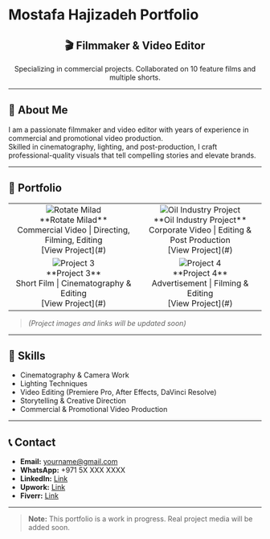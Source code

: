 
# Mostafa Hajizadeh Portfolio

<div align="center">
<h2>🎬 Filmmaker & Video Editor</h2>
<p>Specializing in commercial projects. Collaborated on 10 feature films and multiple shorts.</p>
</div>

---

## 🎥 About Me
I am a passionate filmmaker and video editor with years of experience in commercial and promotional video production.  
Skilled in cinematography, lighting, and post-production, I craft professional-quality visuals that tell compelling stories and elevate brands.  

---

## 📁 Portfolio
<div align="center">
<table>
<tr>
<td align="center">
<img src="https://via.placeholder.com/300x200?text=Rotate+Milad" alt="Rotate Milad"/><br>
**Rotate Milad**<br>
Commercial Video | Directing, Filming, Editing<br>
[View Project](#)
</td>
<td align="center">
<img src="https://via.placeholder.com/300x200?text=Oil+Industry" alt="Oil Industry Project"/><br>
**Oil Industry Project**<br>
Corporate Video | Editing & Post Production<br>
[View Project](#)
</td>
</tr>
<tr>
<td align="center">
<img src="https://via.placeholder.com/300x200?text=Project+3" alt="Project 3"/><br>
**Project 3**<br>
Short Film | Cinematography & Editing<br>
[View Project](#)
</td>
<td align="center">
<img src="https://via.placeholder.com/300x200?text=Project+4" alt="Project 4"/><br>
**Project 4**<br>
Advertisement | Filming & Editing<br>
[View Project](#)
</td>
</tr>
</table>
</div>

> *(Project images and links will be updated soon)*

---

## 🎨 Skills
- Cinematography & Camera Work  
- Lighting Techniques  
- Video Editing (Premiere Pro, After Effects, DaVinci Resolve)  
- Storytelling & Creative Direction  
- Commercial & Promotional Video Production  

---

## 📞 Contact
- **Email:** yourname@gmail.com  
- **WhatsApp:** +971 5X XXX XXXX  
- **LinkedIn:** [Link](#)  
- **Upwork:** [Link](#)  
- **Fiverr:** [Link](#)  

---

> **Note:** This portfolio is a work in progress. Real project media will be added soon.
